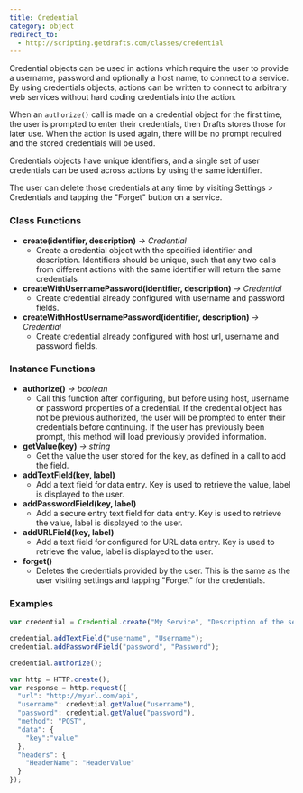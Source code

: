 ```yaml
---
title: Credential
category: object
redirect_to:
  - http://scripting.getdrafts.com/classes/credential
---
```


Credential objects can be used in actions which require the user to provide a username, password and optionally a host name, to connect to a service. By using credentials objects, actions can be written to connect to arbitrary web services without hard coding credentials into the action.

When an `authorize()` call is made on a credential object for the first time, the user is prompted to enter their credentials, then Drafts stores those for later use. When the action is used again, there will be no prompt required and the stored credentials will be used.

Credentials objects have unique identifiers, and a single set of user credentials can be used across actions by using the same identifier.

The user can delete those credentials at any time by visiting Settings > Credentials and tapping the "Forget" button on a service.

### Class Functions

- **create(identifier, description)** *-> Credential*
  - Create a credential object with the specified identifier and description. Identifiers should be unique, such that any two calls from different actions with the same identifier will return the same credentials
- **createWithUsernamePassword(identifier, description)** *-> Credential*
  - Create credential already configured with username and password fields.
- **createWithHostUsernamePassword(identifier, description)** *-> Credential*
  - Create credential already configured with host url, username and password fields.

### Instance Functions

- **authorize()** *-> boolean*
  - Call this function after configuring, but before using host, username or password properties of a credential. If the credential object has not be previous authorized, the user will be prompted to enter their credentials before continuing.  If the user has previously been prompt, this method will load previously provided information.
- **getValue(key)** *-> string*
  - Get the value the user stored for the key, as defined in a call to add the field.
- **addTextField(key, label)**
  - Add a text field for data entry. Key is used to retrieve the value, label is displayed to the user.
- **addPasswordField(key, label)**
    - Add a secure entry text field for data entry. Key is used to retrieve the value, label is displayed to the user.
- **addURLField(key, label)**
  - Add a text field for configured for URL data entry. Key is used to retrieve the value, label is displayed to the user.
- **forget()**
  - Deletes the credentials provided by the user. This is the same as the user visiting settings and tapping "Forget" for the credentials.

### Examples

```javascript
var credential = Credential.create("My Service", "Description of the service to appear in user prompt.");

credential.addTextField("username", "Username");
credential.addPasswordField("password", "Password");

credential.authorize();

var http = HTTP.create();
var response = http.request({
  "url": "http://myurl.com/api",
  "username": credential.getValue("username"),
  "password": credential.getValue("password"),
  "method": "POST",
  "data": {
    "key":"value"
  },
  "headers": {
    "HeaderName": "HeaderValue"
  }
});

```

